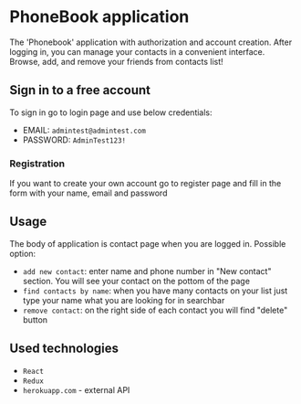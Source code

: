 # PhoneBook application
The 'Phonebook' application with authorization and account creation. After logging in, you can manage your contacts in a convenient interface. Browse, add, and remove your friends from contacts list!

## Sign in to a free account
To sign in go to login page and use below credentials:
- EMAIL: `admintest@admintest.com`
- PASSWORD: `AdminTest123!`

### Registration
If you want to create your own account go to register page and fill in the form with your name, email and password

## Usage
The body of application is contact page when you are logged in. Possible option:
- `add new contact`: enter name and phone number in "New contact" section. You will see your contact on the pottom of the page
- `find contacts by name`: when you have many contacts on your list just type your name what you are looking for in searchbar
- `remove contact`: on the right side of each contact you will find "delete" button

## Used technologies
- `React`
- `Redux`
- `herokuapp.com` - external API
